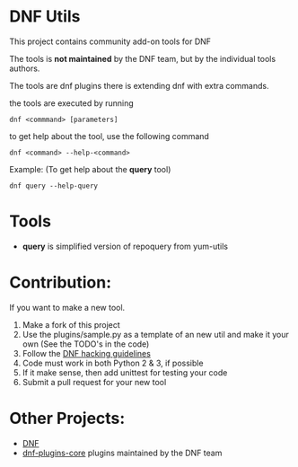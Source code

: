 
DNF Utils
==========

This project contains community add-on tools for DNF

The tools is **not maintained** by the DNF team, but by the individual tools authors.

The tools are dnf plugins there is extending dnf with extra commands.

the tools are executed by running

```
dnf <commmand> [parameters]
```

to get help about the tool, use the following command

```
dnf <command> --help-<command>
```

Example: (To get help about the **query** tool)

```
dnf query --help-query
```

Tools
======

* **query** is simplified version of repoquery from yum-utils


Contribution:
==============

If you want to make a new tool.

1. Make a fork of this project
2. Use the plugins/sample.py as a template of an new util and make it your own (See the TODO's in the code)
3. Follow the [DNF hacking guidelines](https://github.com/akozumpl/dnf/wiki/Hacking)
4. Code must work in both Python 2 & 3, if possible
5. If it make sense, then add unittest for testing your code
6. Submit a pull request for your new tool


Other Projects:
================
* [DNF](https://github.com/akozumpl/dnf)
* [dnf-plugins-core](https://github.com/akozumpl/dnf-plugins-core) plugins maintained by the DNF team











